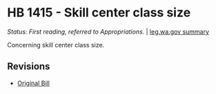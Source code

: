 # HB 1415 - Skill center class size
*Status: First reading, referred to Appropriations.* | [leg.wa.gov summary](https://app.leg.wa.gov/billsummary?BillNumber=1415&Year=2021)

Concerning skill center class size.

## Revisions
* [Original Bill](1/)